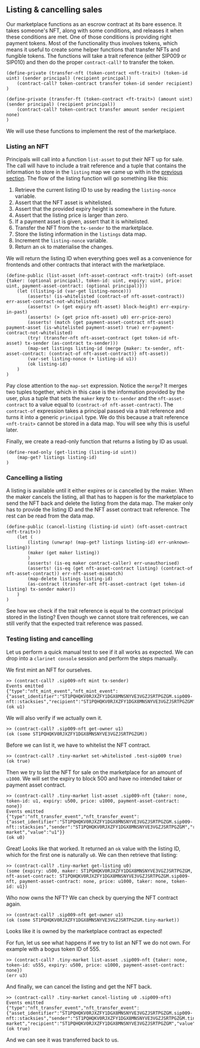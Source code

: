 ## Listing & cancelling sales

Our marketplace functions as an escrow contract at its bare essence. It takes
someone's NFT, along with some conditions, and releases it when these conditions
are met. One of those conditions is providing right payment tokens. Most of the
functionality thus involves tokens, which means it useful to create some helper
functions that transfer NFTs and fungible tokens. The functions will take a
trait reference (either SIP009 or SIP010) and then do the proper
`contract-call?` to transfer the token.

```Clarity,{"nonplayable":true}
(define-private (transfer-nft (token-contract <nft-trait>) (token-id uint) (sender principal) (recipient principal))
	(contract-call? token-contract transfer token-id sender recipient)
)

(define-private (transfer-ft (token-contract <ft-trait>) (amount uint) (sender principal) (recipient principal))
	(contract-call? token-contract transfer amount sender recipient none)
)
```

We will use these functions to implement the rest of the marketplace.

### Listing an NFT

Principals will call into a function `list-asset` to put their NFT up for sale.
The call will have to include a trait reference and a tuple that contains the
information to store in the `listing` map we came up with in the
[previous section](ch11-01-setup.md). The flow of the listing function will go
something like this:

1. Retrieve the current listing ID to use by reading the `listing-nonce`
   variable.
2. Assert that the NFT asset is whitelisted.
3. Assert that the provided expiry height is somewhere in the future.
4. Assert that the listing price is larger than zero.
5. If a payment asset is given, assert that it is whitelisted.
6. Transfer the NFT from the `tx-sender` to the marketplace.
7. Store the listing information in the `listings` data map.
8. Increment the `listing-nonce` variable.
9. Return an `ok` to materialise the changes.

We will return the listing ID when everything goes well as a convenience for
frontends and other contracts that interact with the marketplace.

```Clarity,{"nonplayable":true}
(define-public (list-asset (nft-asset-contract <nft-trait>) (nft-asset {taker: (optional principal), token-id: uint, expiry: uint, price: uint, payment-asset-contract: (optional principal)}))
	(let ((listing-id (var-get listing-nonce)))
		(asserts! (is-whitelisted (contract-of nft-asset-contract)) err-asset-contract-not-whitelisted)
		(asserts! (> (get expiry nft-asset) block-height) err-expiry-in-past)
		(asserts! (> (get price nft-asset) u0) err-price-zero)
		(asserts! (match (get payment-asset-contract nft-asset) payment-asset (is-whitelisted payment-asset) true) err-payment-contract-not-whitelisted)
		(try! (transfer-nft nft-asset-contract (get token-id nft-asset) tx-sender (as-contract tx-sender)))
		(map-set listings listing-id (merge {maker: tx-sender, nft-asset-contract: (contract-of nft-asset-contract)} nft-asset))
		(var-set listing-nonce (+ listing-id u1))
		(ok listing-id)
	)
)
```

Pay close attention to the `map-set` expression. Notice the `merge`? It merges
two tuples together, which in this case is the information provided by the user,
plus a tuple that sets the `maker` key to `tx-sender` and the
`nft-asset-contract` to a value equal to `(contract-of nft-asset-contract)`. The
`contract-of` expression takes a principal passed via a trait reference and
turns it into a generic `principal` type. We do this because a trait reference
`<nft-trait>` cannot be stored in a data map. You will see why this is useful
later.

Finally, we create a read-only function that returns a listing by ID as usual.

```Clarity,{"nonplayable":true}
(define-read-only (get-listing (listing-id uint))
	(map-get? listings listing-id)
)
```

### Cancelling a listing

A listing is available until it either expires or is cancelled by the maker.
When the maker cancels the listing, all that has to happen is for the
marketplace to send the NFT back and delete the listing from the data map. The
maker only has to provide the listing ID and the NFT asset contract trait
reference. The rest can be read from the data map.

```Clarity,{"nonplayable":true}
(define-public (cancel-listing (listing-id uint) (nft-asset-contract <nft-trait>))
	(let (
		(listing (unwrap! (map-get? listings listing-id) err-unknown-listing))
		(maker (get maker listing))
		)
		(asserts! (is-eq maker contract-caller) err-unauthorised)
		(asserts! (is-eq (get nft-asset-contract listing) (contract-of nft-asset-contract)) err-nft-asset-mismatch)
		(map-delete listings listing-id)
		(as-contract (transfer-nft nft-asset-contract (get token-id listing) tx-sender maker))
	)
)
```

See how we check if the trait reference is equal to the contract principal
stored in the listing? Even though we cannot store trait references, we can
still verify that the expected trait reference was passed.

### Testing listing and cancelling

Let us perform a quick manual test to see if it all works as expected. We can
drop into a `clarinet console` session and perform the steps manually.

We first mint an NFT for ourselves.

```Clarity,{"nonplayable":true}
>> (contract-call? .sip009-nft mint tx-sender)
Events emitted
{"type":"nft_mint_event","nft_mint_event":{"asset_identifier":"ST1PQHQKV0RJXZFY1DGX8MNSNYVE3VGZJSRTPGZGM.sip009-nft::stacksies","recipient":"ST1PQHQKV0RJXZFY1DGX8MNSNYVE3VGZJSRTPGZGM","value":"u1"}}
(ok u1)
```

We will also verify if we actually own it.

```Clarity,{"nonplayable":true}
>> (contract-call? .sip009-nft get-owner u1)
(ok (some ST1PQHQKV0RJXZFY1DGX8MNSNYVE3VGZJSRTPGZGM))
```

Before we can list it, we have to whitelist the NFT contract.

```Clarity,{"nonplayable":true}
>> (contract-call? .tiny-market set-whitelisted .test-sip009 true)
(ok true)
```

Then we try to list the NFT for sale on the marketplace for an amount of
`u1000`. We will set the expiry to block 500 and have no intended taker or
payment asset contract.

```Clarity,{"nonplayable":true}
>> (contract-call? .tiny-market list-asset .sip009-nft {taker: none, token-id: u1, expiry: u500, price: u1000, payment-asset-contract: none})
Events emitted
{"type":"nft_transfer_event","nft_transfer_event":{"asset_identifier":"ST1PQHQKV0RJXZFY1DGX8MNSNYVE3VGZJSRTPGZGM.sip009-nft::stacksies","sender":"ST1PQHQKV0RJXZFY1DGX8MNSNYVE3VGZJSRTPGZGM","recipient":"ST1PQHQKV0RJXZFY1DGX8MNSNYVE3VGZJSRTPGZGM.tiny-market","value":"u1"}}
(ok u0)
```

Great! Looks like that worked. It returned an `ok` value with the listing ID,
which for the first one is naturally `u0`. We can then retrieve that listing:

```Clarity,{"nonplayable":true}
>> (contract-call? .tiny-market get-listing u0)
(some {expiry: u500, maker: ST1PQHQKV0RJXZFY1DGX8MNSNYVE3VGZJSRTPGZGM, nft-asset-contract: ST1PQHQKV0RJXZFY1DGX8MNSNYVE3VGZJSRTPGZGM.sip009-nft, payment-asset-contract: none, price: u1000, taker: none, token-id: u1})
```

Who now owns the NFT? We can check by querying the NFT contract again.

```Clarity,{"nonplayable":true}
>> (contract-call? .sip009-nft get-owner u1)
(ok (some ST1PQHQKV0RJXZFY1DGX8MNSNYVE3VGZJSRTPGZGM.tiny-market))
```

Looks like it is owned by the marketplace contract as expected!

For fun, let us see what happens if we try to list an NFT we do not own. For
example with a bogus token ID of 555.

```Clarity,{"nonplayable":true}
>> (contract-call? .tiny-market list-asset .sip009-nft {taker: none, token-id: u555, expiry: u500, price: u1000, payment-asset-contract: none})
(err u3)
```

And finally, we can cancel the listing and get the NFT back.

```Clarity,{"nonplayable":true}
>> (contract-call? .tiny-market cancel-listing u0 .sip009-nft)
Events emitted
{"type":"nft_transfer_event","nft_transfer_event":{"asset_identifier":"ST1PQHQKV0RJXZFY1DGX8MNSNYVE3VGZJSRTPGZGM.sip009-nft::stacksies","sender":"ST1PQHQKV0RJXZFY1DGX8MNSNYVE3VGZJSRTPGZGM.tiny-market","recipient":"ST1PQHQKV0RJXZFY1DGX8MNSNYVE3VGZJSRTPGZGM","value":"u1"}}
(ok true)
```

And we can see it was transferred back to us.
